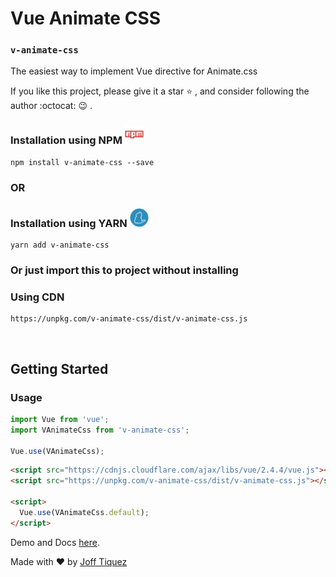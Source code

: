 # **Vue Animate CSS**

### `v-animate-css`

The easiest way to implement Vue directive for Animate.css 

If you like this project, please give it a star :star: , and consider following the author :octocat: :wink: .

### Installation using **NPM** <img src="https://raw.githubusercontent.com/devicons/devicon/master/icons/npm/npm-original-wordmark.svg" width="30" height="30">

```shell
npm install v-animate-css --save
```

### OR

### Installation using **YARN** <img src="https://raw.githubusercontent.com/devicons/devicon/master/icons/yarn/yarn-original.svg" width="30" height="30">

```shell
yarn add v-animate-css
```

### Or just **import** this to project without installing


### Using **CDN** 

```script
https://unpkg.com/v-animate-css/dist/v-animate-css.js
```
<br>

## **Getting Started**


### **Usage**

```javascript
import Vue from 'vue';
import VAnimateCss from 'v-animate-css';

Vue.use(VAnimateCss);
```

```html
<script src="https://cdnjs.cloudflare.com/ajax/libs/vue/2.4.4/vue.js"></script>
<script src="https://unpkg.com/v-animate-css/dist/v-animate-css.js"></script>

<script>
  Vue.use(VAnimateCss.default);
</script>

```

Demo and Docs [here](https://ossphilippines.github.io/v-animate-css/). 

Made with :heart: by [Joff Tiquez](https://github.com/jofftiquez)
